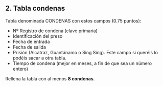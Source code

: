 ## 2. Tabla condenas

Tabla denominada CONDENAS con estos campos (0.75 puntos): 

- Nº Registro de condena (clave primaria) 
- Identificación del preso 
- Fecha de entrada 
- Fecha de salida 
- Prisión (Alcatraz, Guantánamo o Sing Sing). Este campo si queréis lo podéis sacar a otra tabla.
- Tiempo de condena (mejor en meses, a fin de que sea un número entero)

Rellena la tabla con al menos **8 condenas**.